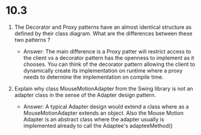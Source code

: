 # 10.3
1. The Decorator and Proxy patterns have an almost identical structure as defined by their class
diagram. What are the differences between these two patterns ?
    - Answer: The main difference is a Proxy patter will restrict access to the client vs a decorator pattern has the
    openness to implement as it chooses. You can think of the decorator pattern allowing the client to dynamically create its
    implementation on runtime where a proxy needs to determine the implementation on compile time. 
    
1. Explain why class MouseMotionAdapter from the Swing library is not an adapter
class in the sense of the Adapter design pattern.
    - Answer: A typical Adapter design would extend a class where as a MouseMotionAdapter extends an object. 
    Also the Mouse Motion Adapter is an abstract class where the adapter usually is implemented already to call the
    Adaptee's adapteeMethod()